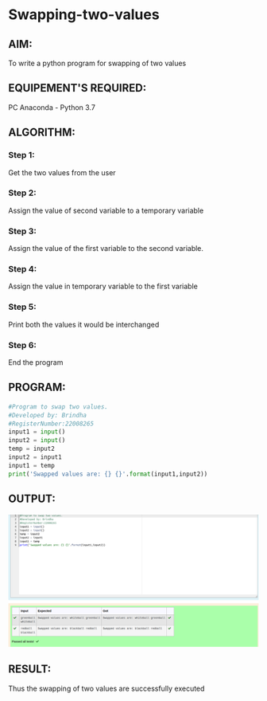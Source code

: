 # Swapping-two-values
## AIM:
To write a python program for swapping of two values

## EQUIPEMENT'S REQUIRED: 

PC
Anaconda - Python 3.7

## ALGORITHM: 
### Step 1:
Get the two values from the user
### Step 2: 
Assign the value of second variable to a temporary variable 
### Step 3: 
Assign the value of the first variable to the second variable.
### Step 4:  
Assign the value in temporary variable to the first variable
### Step 5: 
Print both the values it would be interchanged
### Step 6: 
End the program
## PROGRAM:
```python
#Program to swap two values.
#Developed by: Brindha
#RegisterNumber:22008265
input1 = input()
input2 = input()
temp = input2
input2 = input1
input1 = temp
print('Swapped values are: {} {}'.format(input1,input2))
```
## OUTPUT:
![](./out1.png)




## RESULT:
Thus the swapping of two values are successfully executed



